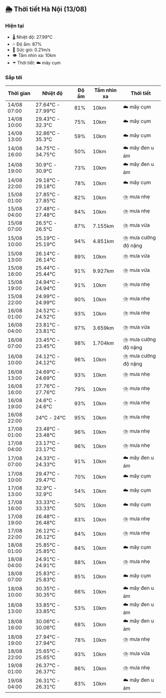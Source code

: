 ## 🌦️ Thời tiết Hà Nội (13/08)

### Hiện tại

- 🌡️ Nhiệt độ: 27.99℃
- 💦 Độ ẩm: 87%
- 💨 Sức gió: 0.21m/s
- 👁️ Tầm nhìn xa: 10km
- ☂️ Thời tiết: ☁️ mây cụm

### Sắp tới

| Thời gian | Nhiệt độ | Độ ẩm | Tầm nhìn xa | Thời tiết |
| --- | --- | --- | --- | --- |
| 14/08 07:00 | 27.64℃ - 27.99℃ | 81% | 10km | ☁️ mây cụm |
| 14/08 10:00 | 29.43℃ - 32.3℃ | 75% | 10km | ☁️ mây cụm |
| 14/08 13:00 | 32.86℃ - 35.3℃ | 59% | 10km | ☁️ mây cụm |
| 14/08 16:00 | 34.75℃ - 34.75℃ | 50% | 10km | ☁️ mây đen u ám |
| 14/08 19:00 | 30.9℃ - 30.9℃ | 73% | 10km | ☁️ mây đen u ám |
| 14/08 22:00 | 29.18℃ - 29.18℃ | 78% | 10km | ☁️ mây cụm |
| 15/08 01:00 | 27.85℃ - 27.85℃ | 82% | 10km | ⛈️ mưa nhẹ |
| 15/08 04:00 | 27.48℃ - 27.48℃ | 84% | 10km | ⛈️ mưa nhẹ |
| 15/08 07:00 | 26.5℃ - 26.5℃ | 87% | 7.155km | ⛈️ mưa vừa |
| 15/08 10:00 | 25.19℃ - 25.19℃ | 94% | 4.851km | ⛈️ mưa cường độ nặng |
| 15/08 13:00 | 26.14℃ - 26.14℃ | 89% | 10km | ⛈️ mưa vừa |
| 15/08 16:00 | 25.44℃ - 25.44℃ | 91% | 9.927km | ⛈️ mưa vừa |
| 15/08 19:00 | 24.94℃ - 24.94℃ | 91% | 10km | ⛈️ mưa nhẹ |
| 15/08 22:00 | 24.99℃ - 24.99℃ | 90% | 10km | ⛈️ mưa nhẹ |
| 16/08 01:00 | 24.52℃ - 24.52℃ | 93% | 10km | ⛈️ mưa nhẹ |
| 16/08 04:00 | 23.81℃ - 23.81℃ | 97% | 3.659km | ⛈️ mưa vừa |
| 16/08 07:00 | 23.45℃ - 23.45℃ | 98% | 1.704km | ⛈️ mưa cường độ nặng |
| 16/08 10:00 | 24.12℃ - 24.12℃ | 96% | 10km | ⛈️ mưa cường độ nặng |
| 16/08 13:00 | 24.69℃ - 24.69℃ | 93% | 10km | ⛈️ mưa nhẹ |
| 16/08 16:00 | 27.76℃ - 27.76℃ | 79% | 10km | ⛈️ mưa nhẹ |
| 16/08 19:00 | 24.6℃ - 24.6℃ | 93% | 10km | ⛈️ mưa nhẹ |
| 16/08 22:00 | 24℃ - 24℃ | 95% | 10km | ⛈️ mưa nhẹ |
| 17/08 01:00 | 23.48℃ - 23.48℃ | 96% | 10km | ⛈️ mưa nhẹ |
| 17/08 04:00 | 23.17℃ - 23.17℃ | 96% | 10km | ⛈️ mưa nhẹ |
| 17/08 07:00 | 24.33℃ - 24.33℃ | 91% | 10km | ☁️ mây đen u ám |
| 17/08 10:00 | 29.47℃ - 29.47℃ | 70% | 10km | ☁️ mây cụm |
| 17/08 13:00 | 32.9℃ - 32.9℃ | 54% | 10km | ☁️ mây cụm |
| 17/08 16:00 | 33.33℃ - 33.33℃ | 50% | 10km | ☁️ mây cụm |
| 17/08 19:00 | 26.48℃ - 26.48℃ | 83% | 10km | ⛈️ mưa nhẹ |
| 17/08 22:00 | 26.12℃ - 26.12℃ | 84% | 10km | ⛈️ mưa nhẹ |
| 18/08 01:00 | 25.85℃ - 25.85℃ | 84% | 10km | ☁️ mây cụm |
| 18/08 04:00 | 24.91℃ - 24.91℃ | 88% | 10km | ⛈️ mưa nhẹ |
| 18/08 07:00 | 25.83℃ - 25.83℃ | 85% | 10km | ☁️ mây cụm |
| 18/08 10:00 | 30.35℃ - 30.35℃ | 66% | 10km | ☁️ mây đen u ám |
| 18/08 13:00 | 33.85℃ - 33.85℃ | 53% | 10km | ☁️ mây đen u ám |
| 18/08 16:00 | 30.06℃ - 30.06℃ | 68% | 10km | ☁️ mây đen u ám |
| 18/08 19:00 | 27.94℃ - 27.94℃ | 78% | 10km | ⛈️ mưa nhẹ |
| 18/08 22:00 | 25.65℃ - 25.65℃ | 93% | 10km | ⛈️ mưa vừa |
| 19/08 01:00 | 26.37℃ - 26.37℃ | 86% | 10km | ⛈️ mưa nhẹ |
| 19/08 04:00 | 26.31℃ - 26.31℃ | 83% | 10km | ☁️ mây đen u ám |
